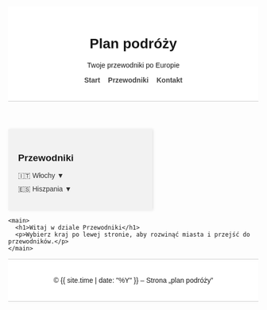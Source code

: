 <html lang="pl">
<head>
  <meta charset="utf-8">
  <meta name="viewport" content="width=device-width, initial-scale=1">
  <title>Przewodniki</title>
  <style>
    body {
      margin: 0;
      font-family: Arial, sans-serif;
    }

    .container {
      display: flex;
      min-height: 100vh;
    }

    aside {
      width: 250px;
      background-color: #f2f2f2;
      padding: 20px;
      box-shadow: 2px 0 5px rgba(0,0,0,0.1);
    }

    aside h2 {
      font-size: 1.2rem;
      margin-bottom: 1rem;
    }

    aside ul {
      list-style: none;
      padding-left: 0;
    }

    aside ul li {
      margin-bottom: 10px;
    }

    aside ul li a {
      text-decoration: none;
      color: #333;
    }

    .has-submenu .submenu {
      display: none;
      list-style: none;
      padding-left: 15px;
      margin-top: 5px;
    }

    .has-submenu.active .submenu {
      display: block;
    }

    main {
      flex: 1;
      padding: 40px;
    }

    header, footer {
      padding: 20px;
      background-color: #fff;
      border-bottom: 1px solid #ccc;
      text-align: center;
    }

    footer {
      border-top: 1px solid #ccc;
    }

    nav ul.top-menu {
      list-style: none;
      padding: 0;
      display: flex;
      justify-content: center;
      gap: 1rem;
    }

    nav ul.top-menu li a {
      text-decoration: none;
      font-weight: bold;
      color: #444;
    }

    nav ul.top-menu li a:hover {
      text-decoration: underline;
    }
  </style>
</head>
<body>
  <header>
    <h1>Plan podróży</h1>
    <p>Twoje przewodniki po Europie</p>
    <nav>
      <ul class="top-menu">
        <li><a href="/index.html">Start</a></li>
        <li><a href="/przewodniki.html">Przewodniki</a></li>
        <li><a href="/kontakt.html">Kontakt</a></li>
      </ul>
    </nav>
  </header>

  <div class="container">
    <aside>
      <h2>Przewodniki</h2>
      <ul>
        <li class="has-submenu">
          <a href="#" onclick="toggleSubmenu(event)">🇮🇹 Włochy ▼</a>
          <ul class="submenu">
            <li><a href="/rzym.html">Rzym</a></li>
            <li><a href="/neapol.html">Neapol</a></li>
          </ul>
        </li>
        <li class="has-submenu">
          <a href="#" onclick="toggleSubmenu(event)">🇪🇸 Hiszpania ▼</a>
          <ul class="submenu">
            <li><a href="/madryt.html">Madryt</a></li>
            <li><a href="/barcelona.html">Barcelona</a></li>
          </ul>
        </li>
      </ul>
    </aside>

    <main>
      <h1>Witaj w dziale Przewodniki</h1>
      <p>Wybierz kraj po lewej stronie, aby rozwinąć miasta i przejść do przewodników.</p>
    </main>
  </div>

  <footer>
    <p>© {{ site.time | date: "%Y" }} – Strona „plan podróży”</p>
  </footer>

  <script>
    function toggleSubmenu(event) {
      event.preventDefault();
      const item = event.target.closest('.has-submenu');
      item.classList.toggle('active');
    }
  </script>
</body>
</html>
